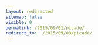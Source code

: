 ```yaml
---
layout: redirected
sitemap: false
visible: 0
permalink: /2015/09/01/picade/
redirect_to:  /2015/09/08/picade/
---
```

